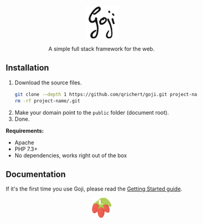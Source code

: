 <p align="center">
	<a href="#" target="_blank">
		<img src="public/img/goji__text--dark.svg"
			 alt="Goji"
			 width="87"
			 height="87">
	</a>
</p>

<p align="center">
	A simple full stack framework for the web.
</p>

Installation
------------

1. Download the source files.
   ```sh
   git clone -–depth 1 https://github.com/qrichert/goji.git project-name
   rm -rf project-name/.git
   ```
2. Make your domain point to the `public` folder (document root).
3. Done.

**Requirements:**
- Apache
- PHP 7.3+
- No dependencies, works right out of the box

Documentation
-------------

If it's the first time you use Goji, please read the [Getting Started guide](docs/index.md).

<p align="center">
	<a href="#" target="_blank">
		<img src="public/img/goji__berries.svg"
			 width="Goji Berries"
			 width="55"
			 height="55">
	</a>
</p>
